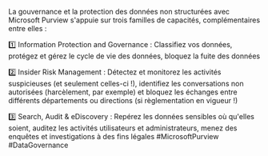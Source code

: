 La gouvernance et la protection des données non structurées avec Microsoft Purview s'appuie sur trois familles de capacités, complémentaires entre elles :

1️⃣ Information Protection and Governance : Classifiez vos données, protégez et gérez le cycle de vie des données, bloquez la fuite des données

2️⃣ Insider Risk Management : 
Détectez et monitorez les activités suspicieuses (et seulement celles-ci !), identifiez les conversations non autorisées (harcèlement, par exemple) et bloquez les échanges entre différents départements ou directions (si règlementation en vigueur !)

3️⃣ Search, Audit & eDiscovery : 
Repérez les données sensibles où qu'elles soient, auditez les activités utilisateurs et administrateurs, menez des enquêtes et investigations à des fins légales
#MicrosoftPurview #DataGovernance 